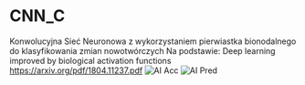 # CNN_C
Konwolucyjna Sieć Neuronowa z wykorzystaniem pierwiastka bionodalnego do klasyfikowania zmian nowotwórczych
Na podstawie: Deep learning improved by biological activation functions https://arxiv.org/pdf/1804.11237.pdf
![AI Acc](https://github.com/SXC-150/CNN_C/assets/98900646/a7980a10-9e4c-4473-a6c3-ca85ba257959)
![AI Pred](https://github.com/SXC-150/CNN_C/assets/98900646/1e9bf8d1-1493-4f4c-bf4f-cfb6907d194a)

